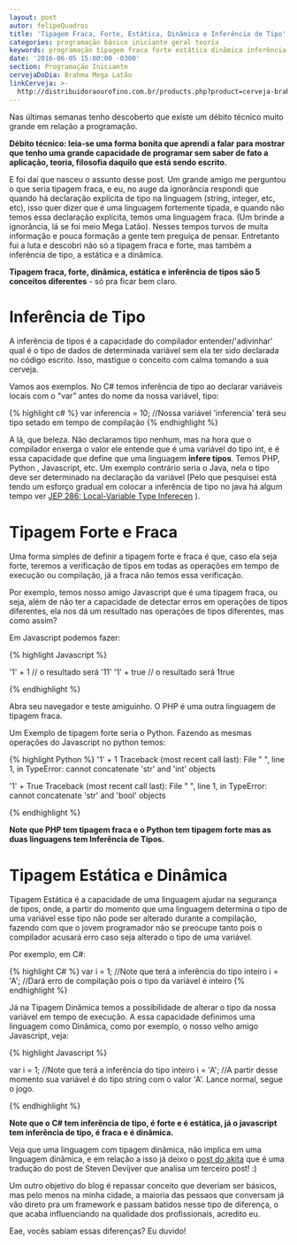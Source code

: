 ```yaml
---
layout: post
autor: felipeQuadros
title: 'Tipagem Fraca, Forte, Estática, Dinâmica e Inferência de Tipo'
categories: programação básico iniciante geral teoria
keywords: programação tipagem fraca forte estática dinâmica inferência-de-tipo linguagem
date: '2016-06-05 15:00:00 -0300'
section: Programação Iniciante
cervejaDoDia: Brahma Mega Latão
linkCerveja: >-
  http://distribuidoraourofino.com.br/products.php?product=cerveja-brahma-mega-lat%E3o-%252d-550ml-%252d-cx-24-unidades
---
```


Nas últimas semanas tenho descoberto que existe um débito técnico muito grande em relação a programação.

**Débito técnico: leia-se uma forma bonita que aprendi a falar para mostrar que tenho uma grande capacidade de programar sem saber de fato a aplicação, teoria, filosofia daquilo que está sendo escrito.**

E foi daí que nasceu o assunto desse post. Um grande amigo me perguntou o que seria tipagem fraca, e eu, no auge da ignorância respondi que quando há declaração explícita de tipo na linguagem (string, integer, etc, etc), isso quer dizer que é uma linguagem fortemente tipada, e quando não temos essa declaração explícita, temos uma linguagem fraca. (Um brinde a ignorância, lá se foi meio Mega Latão). Nesses tempos turvos de muita informação e pouca formação a gente tem preguiça de pensar. Entretanto fui a luta e descobri não só a tipagem fraca e forte, mas também a inferência de tipo, a estática e a dinâmica.

**Tipagem fraca, forte, dinâmica, estática e inferência de tipos são 5 conceitos diferentes** - só pra ficar bem claro.

# Inferência de Tipo

A inferência de tipos é a capacidade do compilador entender/'adivinhar' qual é o tipo de dados de determinada variável sem ela ter sido declarada no código escrito. Isso, mastigue o conceito com calma tomando a sua cerveja.

Vamos aos exemplos. No C# temos inferência de tipo ao declarar variáveis locais com o "var" antes do nome da nossa variável, tipo:

{% highlight c# %}
var inferencia = 10; //Nossa variável 'inferencia' terá seu tipo setado em tempo de compilação
{% endhighlight %}

A lá, que beleza. Não declaramos tipo nenhum, mas na hora que o compilador enxerga o valor ele entende que é uma variável do tipo int, e é essa capacidade que define que uma linguagem **infere tipos**. Temos PHP, Python , Javascript, etc. Um exemplo contrário seria o Java, nela o tipo deve ser determinado na declaração da variável (Pelo que pesquisei está tendo um esforço gradual em colocar a inferência de tipo no java há algum tempo ver [JEP 286: Local-Variable Type Inferecen](http://openjdk.java.net/jeps/286) ).

# Tipagem Forte e Fraca

Uma forma simples de definir a tipagem forte e fraca é que, caso ela seja forte, teremos a verificação de tipos em todas as operações em tempo de execução ou compilação, já a fraca não temos essa verificação.

Por exemplo, temos nosso amigo Javascript que é uma tipagem fraca, ou seja, além de não ter a capacidade de detectar erros em operações de tipos diferentes, ela nos dá um resultado nas operações de tipos diferentes, mas como assim?

Em Javascript podemos fazer:

{% highlight Javascript %}

'1' + 1 // o resultado será '11'
'1' + true // o resultado será 1true

{% endhighlight %}

Abra seu navegador e teste amiguinho. O PHP é uma outra linguagem de tipagem fraca.

Um Exemplo de tipagem forte seria o Python. Fazendo as mesmas operações do Javascript no python temos:

{% highlight Python %}
'1' + 1
Traceback (most recent call last): File "
<stdin>", line 1, in <module>
TypeError: cannot concatenate 'str' and 'int' objects</module></stdin>

'1' + True
Traceback (most recent call last): File "
<stdin>", line 1, in <module>
TypeError: cannot concatenate 'str' and 'bool' objects</module></stdin>

{% endhighlight %}

**Note que PHP tem tipagem fraca e o Python tem tipagem forte mas as duas linguagens tem Inferência de Tipos.**

# Tipagem Estática e Dinâmica

Tipagem Estática é a capacidade de uma linguagem ajudar na segurança de tipos, onde, a partir do momento que uma linguagem determina o tipo de uma variável esse tipo não pode ser alterado durante a compilação, fazendo com que o jovem programador não se preocupe tanto pois o compilador acusará erro caso seja alterado o tipo de uma variável.

Por exemplo, em C#:

{% highlight C# %}
var i = 1; //Note que terá a inferência do tipo inteiro
i = 'A'; //Dará erro de compilação pois o tipo da variável é inteiro
{% endhighlight %}

Já na Tipagem Dinâmica temos a possibilidade de alterar o tipo da nossa variável em tempo de execução. A essa capacidade definimos uma linguagem como Dinâmica, como por exemplo, o nosso velho amigo Javascript, veja:

{% highlight Javascript %}

var i = 1; //Note que terá a inferência do tipo inteiro
i = 'A'; //A partir desse momento sua variável é do tipo string com o valor 'A'. Lance normal, segue o jogo.

{% endhighlight %}

**Note que o C# tem inferência de tipo, é forte e é estática, já o javascript tem inferência de tipo, é fraca e é dinâmica.**

Veja que uma linguagem com tipagem dinâmica, não implica em uma linguagem dinâmica, e em relação a isso já deixo o [post do akita](http://www.akitaonrails.com/2008/02/22/tradu-o-tipagem-din-mica-vs-linguagem-din-mica-explicado) que é uma tradução do post de Steven Devijver que analisa um terceiro post! :)

Um outro objetivo do blog é repassar conceito que deveriam ser básicos, mas pelo menos na minha cidade, a maioria das pessaos que conversam já vão direto pra um framework e passam batidos nesse tipo de diferença, o que acaba influenciando na qualidade dos profissionais, acredito eu.

Eae, vocês sabiam essas diferenças? Eu duvido!
